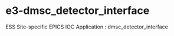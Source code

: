 
e3-dmsc_detector_interface  
======
ESS Site-specific EPICS IOC Application : dmsc_detector_interface

